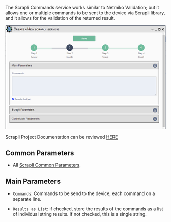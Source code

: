 The Scrapli Commands service works similar to Netmiko Validation; but it allows
one or multiple commands to be sent to the device via Scrapli library, and
it allows for the validation of the returned result.

![Scrapli Command Service](../../_static/automation/builtin_service_types/scrapli.png)

Scrapli Project Documentation can be reviewed
[HERE](https://carlmontanari.github.io/scrapli/user_guide/project_details/)

## Common Parameters

- All [Scrapli Common Parameters](scrapli_common.md).


## Main Parameters

- `Commands`: Commands to be send to the device, each command on a separate line.

- `Results as List`: if checked, store the results of the commands as a list of 
   individual string results. If not checked, this is a single string.
    
